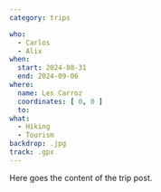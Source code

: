 ```yaml
---
category: trips

who:
  - Carlos
  - Alix
when:
  start: 2024-08-31
  end: 2024-09-06
where:
  name: Les Carroz
  coordinates: [ 0, 0 ]
  to:
what: 
  - Hiking
  - Tourism
backdrop: .jpg
track: .gpx
---
```


Here goes the content of the trip post.
